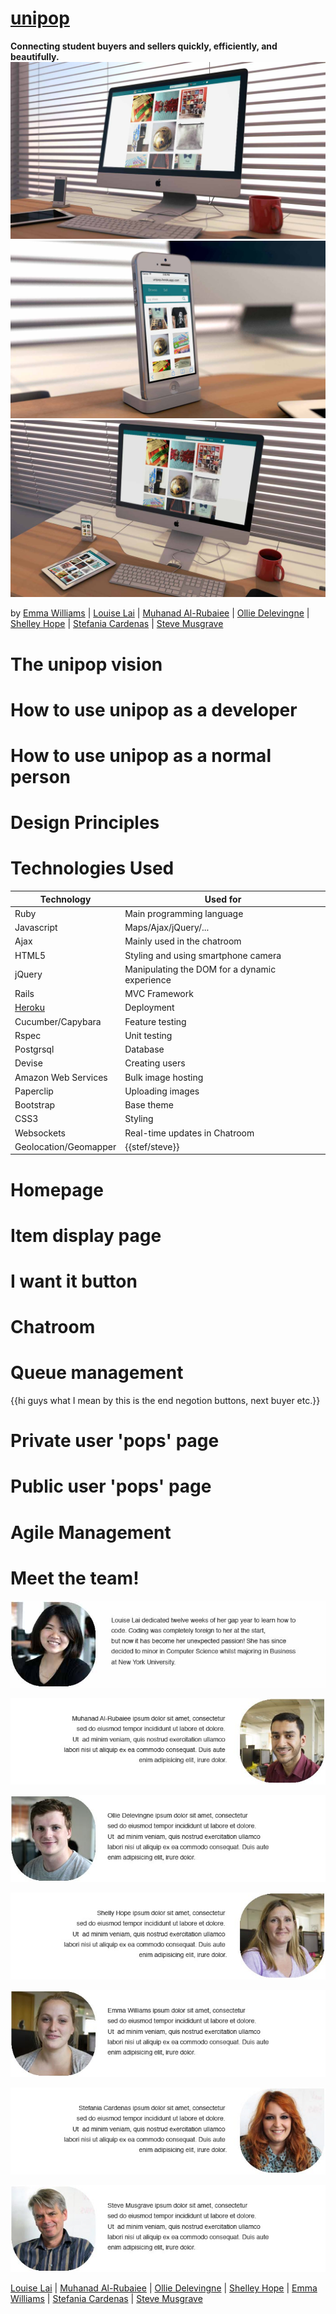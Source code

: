 [unipop]
====
**Connecting student buyers and sellers quickly, efficiently, and beautifully.**
![Unipop on an iMac](public/readme_images/iMacTemplate.jpg)	
![Unipop on an iPhone](public/readme_images/iPhoneTemplate.jpg)
![Unipop in an Apple workplace](public/readme_images/WorkspaceTemplate.jpg)

by [Emma Williams] | [Louise Lai] | [Muhanad Al-Rubaiee] | [Ollie Delevingne] | [Shelley Hope] | [Stefania Cardenas] | [Steve Musgrave]

The unipop vision
===

How to use unipop as a developer
===

How to use unipop as a normal person
===

Design Principles
===

Technologies Used
====

|Technology                 |Used for                        |
|---------------------------|--------------------------------|
|Ruby                       |Main programming language                   |
|Javascript                 |Maps/Ajax/jQuery/... |
|Ajax                       |Mainly used in the chatroom |
|HTML5                      |Styling and using smartphone camera |
|jQuery                     |Manipulating the DOM for a dynamic experience |
|Rails                      |MVC Framework                   |
|[Heroku]                   |Deployment                      |
|Cucumber/Capybara          |Feature testing             |
|Rspec                      |Unit testing                    |
|Postgrsql                  |Database                        |
|Devise                     |Creating users                  |
|Amazon Web Services        |Bulk image hosting              |
|Paperclip                  |Uploading images                |
|Bootstrap                  |Base theme                      |
|CSS3                       |Styling                         |
|Websockets                 |Real-time updates in Chatroom   |
|Geolocation/Geomapper      |{{stef/steve}}                  |


Homepage
===

Item display page
===

I want it button
===

Chatroom
===

Queue management
===
{{hi guys what I mean by this is the end negotion buttons, next buyer etc.}}

Private user 'pops' page
===

Public user 'pops' page
===

Agile Management
===

Meet the team!
===
![Louise Lai](public/readme_images/louise.jpg) 

![Muhanad Al-Rubaiee](public/readme_images/muhanad.jpg) 

![Ollie Delevingne](public/readme_images/ollie.jpg) 

![Shelley Hope](public/readme_images/shelley.jpg) 

![Emma Williams](public/readme_images/emma.jpg) 

![Stefania Cardenas](public/readme_images/stef.jpg)

![Steve Musgrave](public/readme_images/steve.jpg) 

[Louise Lai] | [Muhanad Al-Rubaiee] | [Ollie Delevingne] | [Shelley Hope] | [Emma Williams] | [Stefania Cardenas] | [Steve Musgrave]



[Emma Williams]:https://github.com/Em01
[Louise Lai]:https://github.com/loulai
[Muhanad Al-Rubaiee]:https://github.com/muhanad40
[Ollie Delevingne]:https://github.com/odelevingne
[Shelley Hope]:https://github.com/ShelleyHope
[Stefania Cardenas]:https://github.com/stefaniacardenas
[Steve Musgrave]:https://github.com/StephanMusgrave
[Heroku]:http://unipop.herokuapp.com/
[unipop]:http://unipop.herokuapp.com/
